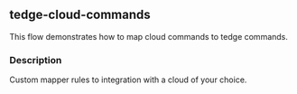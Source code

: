 ## tedge-cloud-commands

This flow demonstrates how to map cloud commands to tedge commands.

### Description

Custom mapper rules to integration with a cloud of your choice.

